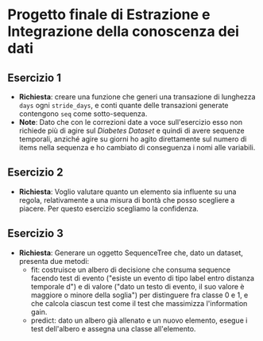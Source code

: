 # Progetto finale di Estrazione e Integrazione della conoscenza dei dati

## Esercizio 1
* **Richiesta**: creare una funzione che generi una transazione di lunghezza `days` ogni `stride_days`, e conti quante delle transazioni generate contengono `seq` come sotto-sequenza.
* **Note**: Dato che con le correzioni date a voce sull'esercizio esso non richiede più di agire sul *Diabetes Dataset* e quindi di avere sequenze temporali, anziché agire su giorni ho agito direttamente sul numero di items nella sequenza e ho cambiato di conseguenza i nomi alle variabili. 

## Esercizio 2
* **Richiesta**: Voglio valutare quanto un elemento sia influente su una regola, relativamente a una misura di bontà che posso scegliere a piacere. Per questo esercizio scegliamo la confidenza.

## Esercizio 3
* **Richiesta**: Generare un oggetto SequenceTree che, dato un dataset, presenta due metodi:
  * fit: costruisce un albero di decisione che consuma sequence facendo test di evento ("esiste un evento di tipo label entro distanza temporale d") e di valore ("dato un testo di evento, il suo valore è maggiore o minore della soglia") per distinguere fra classe 0 e 1, e che calcola ciascun test come il test che massimizza l'information gain.
  * predict: dato un albero già allenato e un nuovo elemento, esegue i test dell'albero e assegna una classe all'elemento.
